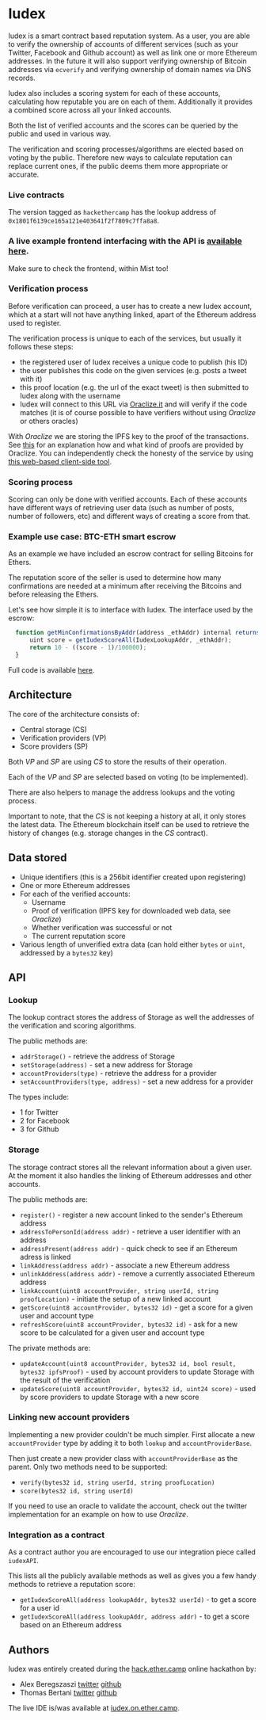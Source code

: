 # Iudex

Iudex is a smart contract based reputation system. As a user, you are able to verify
the ownership of accounts of different services (such as your Twitter,
Facebook and Github account) as well as link one or more Ethereum addresses. In the
future it will also support verifying ownership of Bitcoin addresses via ``ecverify``
and verifying ownership of domain names via DNS records.

Iudex also includes a scoring system for each of these accounts, calculating how
reputable you are on each of them. Additionally it provides a combined score across
all your linked accounts.

Both the list of verified accounts and the scores can be queried by the public and
used in various way.

The verification and scoring processes/algorithms are elected based on voting by the public.
Therefore new ways to calculate reputation can replace current ones, if the public
deems them more appropriate or accurate.

### Live contracts

The version tagged as ```hackethercamp``` has the lookup address of ```0x1801f6139ce165a121e403641f2f7809c7ffa8a8```.

### A live example frontend interfacing with the API is [available here](http://iudex.github.io/frontend/).

Make sure to check the frontend, within Mist too!

### Verification process

Before verification can proceed, a user has to create a new Iudex account, which
at a start will not have anything linked, apart of the Ethereum address used to
register.

The verification process is unique to each of the services, but usually it follows
these steps:

- the registered user of Iudex receives a unique code to publish (his ID)
- the user publishes this code on the given services (e.g. posts a tweet with it)
- this proof location (e.g. the url of the exact tweet) is then submitted
  to Iudex along with the username
- Iudex will connect to this URL via [Oraclize.it](http://oraclize.it) and will verify if the code
  matches (it is of course possible to have verifiers without using *Oraclize* or others oracles)

With *Oraclize* we are storing the IPFS key to the proof of the transactions. See
[this](https://docs.oraclize.it/call_execution.html#tlsnotary-proof)
for an explanation how and what kind of proofs are provided by Oraclize.
You can independently check the honesty of the service by using
[this web-based client-side tool](http://www.oraclize.it/service/monitor).

### Scoring process

Scoring can only be done with verified accounts. Each of these accounts have
different ways of retrieving user data (such as number of posts, number of followers,
etc) and different ways of creating a score from that.

### Example use case: BTC-ETH smart escrow

As an example we have included an escrow contract for selling Bitcoins for Ethers.

The reputation score of the seller is used to determine how many confirmations are
needed at a minimum after receiving the Bitcoins and before releasing the Ethers.

Let's see how simple it is to interface with Iudex. The interface used by the escrow:
```js
  function getMinConfirmationsByAddr(address _ethAddr) internal returns (uint) {
      uint score = getIudexScoreAll(IudexLookupAddr, _ethAddr);
      return 10 - ((score - 1)/100000);
  }
```

Full code is available [here](https://github.com/iudex/iudex/blob/master/contracts/escrow.sol).


## Architecture

The core of the architecture consists of:

- Central storage (CS)
- Verification providers (VP)
- Score providers (SP)

Both *VP* and *SP* are using *CS* to store the results of their operation.

Each of the *VP* and *SP* are selected based on voting (to be implemented).

There are also helpers to manage the address lookups and the voting process.

Important to note, that the *CS* is not keeping a history at all, it only
stores the latest data. The Ethereum blockchain itself can be used to retrieve
the history of changes (e.g. storage changes in the *CS* contract).


## Data stored

- Unique identifiers (this is a 256bit identifier created upon registering)
- One or more Ethereum addresses
- For each of the verified accounts:
  - Username
  - Proof of verification (IPFS key for downloaded web data, see *Oraclize*)
  - Whether verification was successful or not
  - The current reputation score
- Various length of unverified extra data (can hold either ```bytes``` or ```uint```,
  addressed by a ```bytes32``` key)


## API

### Lookup

The lookup contract stores the address of Storage as well the addresses of
the verification and scoring algorithms.

The public methods are:

- ```addrStorage()``` - retrieve the address of Storage
- ```setStorage(address)``` - set a new address for Storage
- ```accountProviders(type)``` - retrieve the address for a provider
- ```setAccountProviders(type, address)``` - set a new address for a provider

The types include:

- 1 for Twitter
- 2 for Facebook
- 3 for Github

### Storage

The storage contract stores all the relevant information about a given user.
At the moment it also handles the linking of Ethereum addresses and other accounts.

The public methods are:

- ```register()``` - register a new account linked to the sender's Ethereum address
- ```addressToPersonId(address addr)``` - retrieve a user identifier with an address
- ```addressPresent(address addr)``` - quick check to see if an Ethereum adress is
  linked
- ```linkAddress(address addr)``` - associate a new Ethereum address
- ```unlinkAddress(address addr)``` - remove a currently associated Ethereum address
- ```linkAccount(uint8 accountProvider, string userId, string proofLocation)``` -
  initiate the setup of a new linked account
- ```getScore(uint8 accountProvider, bytes32 id)``` - get a score for a given user
  and account type
- ```refreshScore(uint8 accountProvider, bytes32 id)``` - ask for a new score to be
  calculated for a given user and account type

The private methods are:

- ```updateAccount(uint8 accountProvider, bytes32 id, bool result, bytes32 ipfsProof)``` -
  used by account providers to update Storage with the result of the verification
- ```updateScore(uint8 accountProvider, bytes32 id, uint24 score)``` - used by score
  providers to update Storage with a new score


### Linking new account providers

Implementing a new provider couldn't be much simpler. First allocate a new
```accountProvider``` type by adding it to both ```lookup``` and ```accountProviderBase```.

Then just create a new provider class with ```accountProviderBase``` as the parent.
Only two methods need to be supported:

- ```verify(bytes32 id, string userId, string proofLocation)```
- ```score(bytes32 id, string userId)```

If you need to use an oracle to validate the account, check out the twitter
implementation for an example on how to use *Oraclize*.


### Integration as a contract

As a contract author you are encouraged to use our integration piece
called ```iudexAPI```.

This lists all the publicly available methods as well as gives you a few
handy methods to retrieve a reputation score:

- ```getIudexScoreAll(address lookupAddr, bytes32 userId)``` - to get a score for a user id
- ```getIudexScoreAll(address lookupAddr, address addr)``` - to get a score based on an Ethereum address


## Authors

Iudex was entirely created during the [hack.ether.camp](http://hack.ether.camp) online hackathon by:

- Alex Beregszaszi [twitter](http://twitter.com/alexberegszaszi) [github](http://github.com/axic)
- Thomas Bertani [twitter](http://twitter.com/ThomasBertani) [github](http://github.com/bertani)

The live IDE is/was available at [iudex.on.ether.camp](http://iudex.on.ether.camp).
